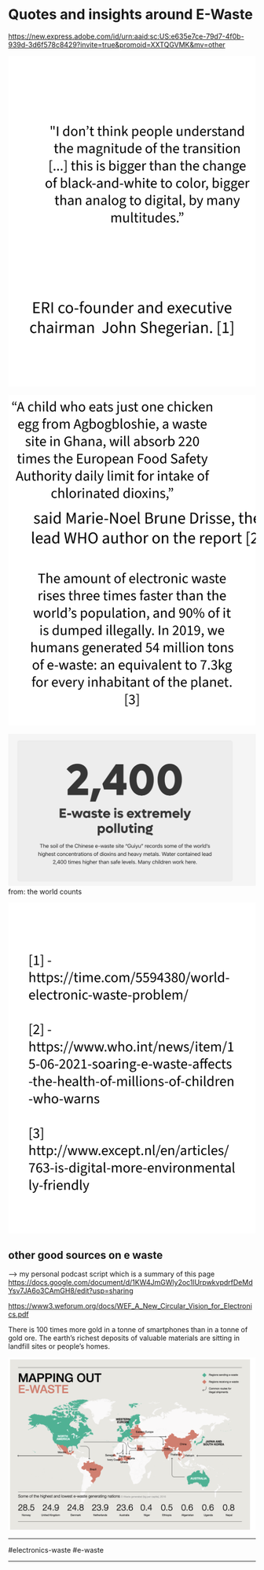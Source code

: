 # Quotes and insights around E-Waste

https://new.express.adobe.com/id/urn:aaid:sc:US:e635e7ce-79d7-4f0b-939d-3d6f578c8429?invite=true&promoid=XXTQGVMK&mv=other



![](../media/MMSWasteA-1.png)

![](../media/MMSWasteA-2.png)


![](../media/cleanshot_2023-11-20-at-13-45-11@2x.png)
from: the world counts

![](../media/MMSWasteA-3.png)

## other good sources on e waste

--> my personal podcast script which is a summary of this page https://docs.google.com/document/d/1KW4JmGWly2oc1lUrpwkvpdrfDeMdYsv7JA6o3CAmGH8/edit?usp=sharing



https://www3.weforum.org/docs/WEF_A_New_Circular_Vision_for_Electronics.pdf


There is 100 times more gold in a tonne of smartphones than in a tonne of gold ore. The earth’s richest deposits of valuable materials are sitting in landfill sites or people’s homes.


![](../media/cleanshot_2023-11-20-at-19-08-40@2x-1.png)
________

#electronics-waste #e-waste
________